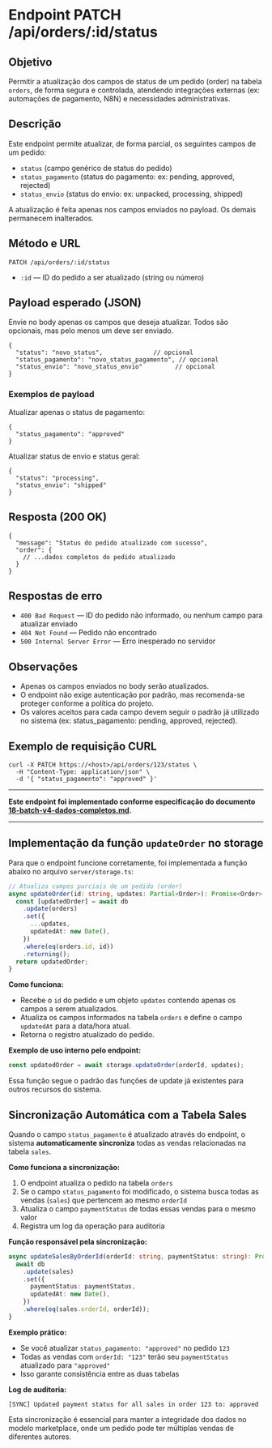 # Endpoint PATCH /api/orders/:id/status

## Objetivo

Permitir a atualização dos campos de status de um pedido (order) na tabela `orders`, de forma segura e controlada, atendendo integrações externas (ex: automações de pagamento, N8N) e necessidades administrativas.

## Descrição

Este endpoint permite atualizar, de forma parcial, os seguintes campos de um pedido:
- `status` (campo genérico de status do pedido)
- `status_pagamento` (status do pagamento: ex: pending, approved, rejected)
- `status_envio` (status do envio: ex: unpacked, processing, shipped)

A atualização é feita apenas nos campos enviados no payload. Os demais permanecem inalterados.

## Método e URL

```
PATCH /api/orders/:id/status
```

- `:id` — ID do pedido a ser atualizado (string ou número)

## Payload esperado (JSON)

Envie no body apenas os campos que deseja atualizar. Todos são opcionais, mas pelo menos um deve ser enviado.

```
{
  "status": "novo_status",              // opcional
  "status_pagamento": "novo_status_pagamento", // opcional
  "status_envio": "novo_status_envio"         // opcional
}
```

### Exemplos de payload

Atualizar apenas o status de pagamento:
```
{
  "status_pagamento": "approved"
}
```

Atualizar status de envio e status geral:
```
{
  "status": "processing",
  "status_envio": "shipped"
}
```

## Resposta (200 OK)

```
{
  "message": "Status do pedido atualizado com sucesso",
  "order": {
    // ...dados completos do pedido atualizado
  }
}
```

## Respostas de erro

- `400 Bad Request` — ID do pedido não informado, ou nenhum campo para atualizar enviado
- `404 Not Found` — Pedido não encontrado
- `500 Internal Server Error` — Erro inesperado no servidor

## Observações

- Apenas os campos enviados no body serão atualizados.
- O endpoint não exige autenticação por padrão, mas recomenda-se proteger conforme a política do projeto.
- Os valores aceitos para cada campo devem seguir o padrão já utilizado no sistema (ex: status_pagamento: pending, approved, rejected).

## Exemplo de requisição CURL

```
curl -X PATCH https://<host>/api/orders/123/status \
  -H "Content-Type: application/json" \
  -d '{ "status_pagamento": "approved" }'
```

---

**Este endpoint foi implementado conforme especificação do documento [18-batch-v4-dados-completos.md](18-batch-v4-dados-completos.md).** 

---

## Implementação da função `updateOrder` no storage

Para que o endpoint funcione corretamente, foi implementada a função abaixo no arquivo `server/storage.ts`:

```ts
// Atualiza campos parciais de um pedido (order)
async updateOrder(id: string, updates: Partial<Order>): Promise<Order> {
  const [updatedOrder] = await db
    .update(orders)
    .set({
      ...updates,
      updatedAt: new Date(),
    })
    .where(eq(orders.id, id))
    .returning();
  return updatedOrder;
}
```

**Como funciona:**
- Recebe o `id` do pedido e um objeto `updates` contendo apenas os campos a serem atualizados.
- Atualiza os campos informados na tabela `orders` e define o campo `updatedAt` para a data/hora atual.
- Retorna o registro atualizado do pedido.

**Exemplo de uso interno pelo endpoint:**
```ts
const updatedOrder = await storage.updateOrder(orderId, updates);
```

Essa função segue o padrão das funções de update já existentes para outros recursos do sistema.

## Sincronização Automática com a Tabela Sales

Quando o campo `status_pagamento` é atualizado através do endpoint, o sistema **automaticamente sincroniza** todas as vendas relacionadas na tabela `sales`.

**Como funciona a sincronização:**
1. O endpoint atualiza o pedido na tabela `orders`
2. Se o campo `status_pagamento` foi modificado, o sistema busca todas as vendas (`sales`) que pertencem ao mesmo `orderId`
3. Atualiza o campo `paymentStatus` de todas essas vendas para o mesmo valor
4. Registra um log da operação para auditoria

**Função responsável pela sincronização:**
```ts
async updateSalesByOrderId(orderId: string, paymentStatus: string): Promise<void> {
  await db
    .update(sales)
    .set({
      paymentStatus: paymentStatus,
      updatedAt: new Date(),
    })
    .where(eq(sales.orderId, orderId));
}
```

**Exemplo prático:**
- Se você atualizar `status_pagamento: "approved"` no pedido `123`
- Todas as vendas com `orderId: "123"` terão seu `paymentStatus` atualizado para `"approved"`
- Isso garante consistência entre as duas tabelas

**Log de auditoria:**
```
[SYNC] Updated payment status for all sales in order 123 to: approved
```

Esta sincronização é essencial para manter a integridade dos dados no modelo marketplace, onde um pedido pode ter múltiplas vendas de diferentes autores. 